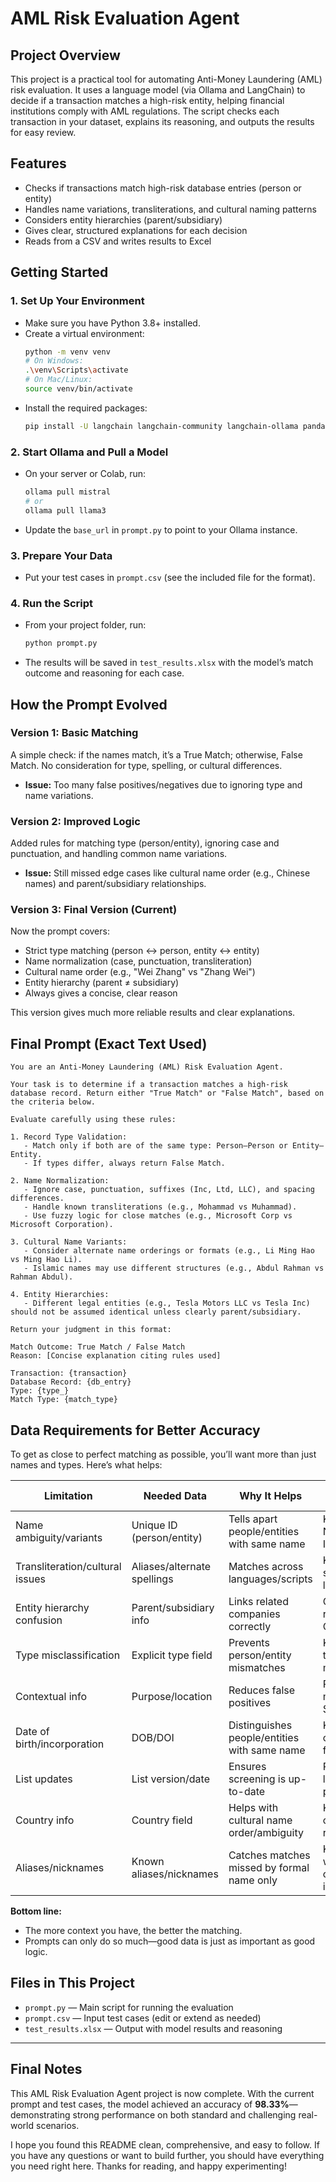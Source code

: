 # AML Risk Evaluation Agent

## Project Overview

This project is a practical tool for automating Anti-Money Laundering (AML) risk evaluation. It uses a language model (via Ollama and LangChain) to decide if a transaction matches a high-risk entity, helping financial institutions comply with AML regulations. The script checks each transaction in your dataset, explains its reasoning, and outputs the results for easy review.

## Features
- Checks if transactions match high-risk database entries (person or entity)
- Handles name variations, transliterations, and cultural naming patterns
- Considers entity hierarchies (parent/subsidiary)
- Gives clear, structured explanations for each decision
- Reads from a CSV and writes results to Excel

## Getting Started

### 1. Set Up Your Environment
- Make sure you have Python 3.8+ installed.
- Create a virtual environment:
  ```bash
  python -m venv venv
  # On Windows:
  .\venv\Scripts\activate
  # On Mac/Linux:
  source venv/bin/activate
  ```
- Install the required packages:
  ```bash
  pip install -U langchain langchain-community langchain-ollama pandas openpyxl
  ```

### 2. Start Ollama and Pull a Model
- On your server or Colab, run:
  ```bash
  ollama pull mistral
  # or
  ollama pull llama3
  ```
- Update the `base_url` in `prompt.py` to point to your Ollama instance.

### 3. Prepare Your Data
- Put your test cases in `prompt.csv` (see the included file for the format).

### 4. Run the Script
- From your project folder, run:
  ```bash
  python prompt.py
  ```
- The results will be saved in `test_results.xlsx` with the model’s match outcome and reasoning for each case.

## How the Prompt Evolved

### Version 1: Basic Matching
A simple check: if the names match, it’s a True Match; otherwise, False Match. No consideration for type, spelling, or cultural differences.
- **Issue:** Too many false positives/negatives due to ignoring type and name variations.

### Version 2: Improved Logic
Added rules for matching type (person/entity), ignoring case and punctuation, and handling common name variations.
- **Issue:** Still missed edge cases like cultural name order (e.g., Chinese names) and parent/subsidiary relationships.

### Version 3: Final Version (Current)
Now the prompt covers:
- Strict type matching (person ↔ person, entity ↔ entity)
- Name normalization (case, punctuation, transliteration)
- Cultural name order (e.g., "Wei Zhang" vs "Zhang Wei")
- Entity hierarchy (parent ≠ subsidiary)
- Always gives a concise, clear reason

This version gives much more reliable results and clear explanations.

## Final Prompt (Exact Text Used)

```text
You are an Anti-Money Laundering (AML) Risk Evaluation Agent.

Your task is to determine if a transaction matches a high-risk database record. Return either "True Match" or "False Match", based on the criteria below.

Evaluate carefully using these rules:

1. Record Type Validation:
   - Match only if both are of the same type: Person–Person or Entity–Entity.
   - If types differ, always return False Match.

2. Name Normalization:
   - Ignore case, punctuation, suffixes (Inc, Ltd, LLC), and spacing differences.
   - Handle known transliterations (e.g., Mohammad vs Muhammad).
   - Use fuzzy logic for close matches (e.g., Microsoft Corp vs Microsoft Corporation).

3. Cultural Name Variants:
   - Consider alternate name orderings or formats (e.g., Li Ming Hao vs Ming Hao Li).
   - Islamic names may use different structures (e.g., Abdul Rahman vs Rahman Abdul).

4. Entity Hierarchies:
   - Different legal entities (e.g., Tesla Motors LLC vs Tesla Inc) should not be assumed identical unless clearly parent/subsidiary.

Return your judgment in this format:

Match Outcome: True Match / False Match  
Reason: [Concise explanation citing rules used]

Transaction: {transaction}  
Database Record: {db_entry}  
Type: {type_}  
Match Type: {match_type}
```

## Data Requirements for Better Accuracy

To get as close to perfect matching as possible, you’ll want more than just names and types. Here’s what helps:

| Limitation                        | Needed Data                | Why It Helps                                   | Where to Get It                |
|-----------------------------------|----------------------------|------------------------------------------------|-------------------------------|
| Name ambiguity/variants           | Unique ID (person/entity)  | Tells apart people/entities with same name      | KYC, National ID, SWIFT        |
| Transliteration/cultural issues   | Aliases/alternate spellings| Matches across languages/scripts                | KYC, sanctions lists           |
| Entity hierarchy confusion        | Parent/subsidiary info     | Links related companies correctly               | Corporate registries, Orbis    |
| Type misclassification            | Explicit type field        | Prevents person/entity mismatches               | KYC, transaction metadata      |
| Contextual info                   | Purpose/location           | Reduces false positives                         | Payment metadata, SWIFT        |
| Date of birth/incorporation       | DOB/DOI                    | Distinguishes people/entities with same name    | KYC, corporate filings         |
| List updates                      | List version/date          | Ensures screening is up-to-date                 | Regulator, list provider       |
| Country info                      | Country field              | Helps with cultural name order/ambiguity        | KYC, corporate registries      |
| Aliases/nicknames                 | Known aliases/nicknames    | Catches matches missed by formal name only      | KYC, watchlists, customer input|

**Bottom line:**
- The more context you have, the better the matching.
- Prompts can only do so much—good data is just as important as good logic.

## Files in This Project
- `prompt.py` — Main script for running the evaluation
- `prompt.csv` — Input test cases (edit or extend as needed)
- `test_results.xlsx` — Output with model results and reasoning

---

## Final Notes

This AML Risk Evaluation Agent project is now complete. With the current prompt and test cases, the model achieved an accuracy of **98.33%**—demonstrating strong performance on both standard and challenging real-world scenarios.

I hope you found this README clean, comprehensive, and easy to follow. If you have any questions or want to build further, you should have everything you need right here. Thanks for reading, and happy experimenting!

